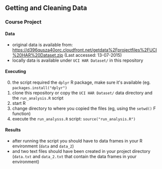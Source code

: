 ## Getting and Cleaning Data
### Course Project

#### Data

* original data is available from: https://d396qusza40orc.cloudfront.net/getdata%2Fprojectfiles%2FUCI%20HAR%20Dataset.zip (Last accessed: 13-07-2015)
* locally data is available under `UCI HAR Dataset/` in this repository

#### Executing

0. the script required the `dplyr` R package, make sure it's available (eg. `packages.install("dplyr")`
1. clone this repository or copy the `UCI HAR Dataset/` data directory and the `run_analysis.R` script
2. start R
3. change directory to where you copied the files (eg, using the `setwd()` F function)
4. execute the `run_analysss.R` script: `source("run_analysis.R")`

#### Results

* after running the script you should have to data frames in your R environment (`data` and `data_2`)
* and two text files should have been created in your project directory (`data.txt` and `data_2.txt` that contain the data frames in your environment)

    
